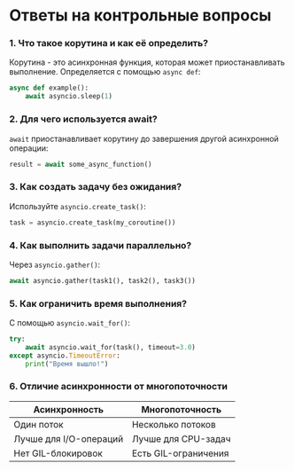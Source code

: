 # Ответы на контрольные вопросы

### 1. Что такое корутина и как её определить?
Корутина - это асинхронная функция, которая может приостанавливать выполнение. Определяется с помощью `async def`:
```python
async def example():
    await asyncio.sleep(1)
```

### 2. Для чего используется await?
`await` приостанавливает корутину до завершения другой асинхронной операции:
```python
result = await some_async_function()
```

### 3. Как создать задачу без ожидания?
Используйте `asyncio.create_task()`:
```python
task = asyncio.create_task(my_coroutine())
```

### 4. Как выполнить задачи параллельно?
Через `asyncio.gather()`:
```python
await asyncio.gather(task1(), task2(), task3())
```

### 5. Как ограничить время выполнения?
С помощью `asyncio.wait_for()`:
```python
try:
    await asyncio.wait_for(task(), timeout=3.0)
except asyncio.TimeoutError:
    print("Время вышло!")
```

### 6. Отличие асинхронности от многопоточности
| Асинхронность       | Многопоточность       |
|---------------------|-----------------------|
| Один поток          | Несколько потоков     |
| Лучше для I/O-операций | Лучше для CPU-задач |
| Нет GIL-блокировок  | Есть GIL-ограничения |